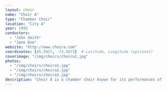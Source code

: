 ```yaml
---
layout: choir
name: "Choir A"
type: "Chamber Choir"
location: "City A"
year: 1995
conductors:
  - "John Smith"
  - "Jane Doe"
website: "http://www.choira.com"
coordinates: [45.5017, -73.5673]  # Latitude, Longitude (optional)
coverimage: "/img/choirs/choira1.jpg"
photos:
  - "/img/choirs/choira1.jpg"
  - "/img/choirs/choira2.jpg"
  - "/img/choirs/choira3.jpg"
description: "Choir A is a chamber choir known for its performances of Baroque and Renaissance music."
---
```

